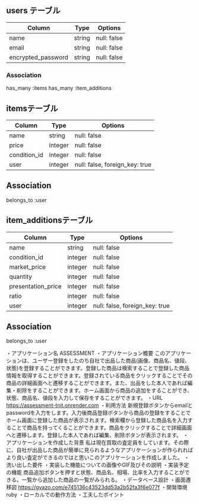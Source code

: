 ## users テーブル

| Column               | Type   | Options                       |
| -------------------- | ------ | ----------------------------- |
| name                 | string | null: false                   |
| email                | string | null: false                   |
| encrypted_password   | string | null: false                   |

### Association
has_many :items
has_many :item_additions

## itemsテーブル

| Column       | Type    | Options                        |
| ------------ | ------- | ------------------------------ |
| name         | string  | null: false                    |
| price        | integer | null: false                    |
| condition_id | integer | null: false                    |
| user         | integer | null: false, foreign_key: true |

## Association
belongs_to :user

## item_additionsテーブル

| Column             | Type    | Options                        |
| ------------------ | ------- | ------------------------------ |
| name               | string  | null: false                    |
| condition_id       | integer | null: false                    |
| market_price       | integer | null: false                    |
| quantity           | integer | null: false                    |
| presentation_price | integer | null: false                    |
| ratio              | integer | null: false                    |
| user               | integer | null: false, foreign_key: true |

## Association
belongs_to :user

・アプリケーション名 ASSESSMENT
・アプリケーション概要 このアプリケーションは、ユーザー登録をしたのち自社で出品した商品(画像、商品名、値段、状態)を登録することができます。登録した商品は検索することで登録した商品情報を取得することができます。登録されている商品をクリックすることでその商品の詳細画面へと遷移することができます。また、出品をした本人であれば編集・削除をすることができます。ホーム画面から商品の追加をすることができ、状態、商品名、値段を入力して保存をすることができます。
・URL https://assessment-tnit.onrender.com
・利用方法 新規登録ボタンからemailとpasswordを入力をします。入力後商品登録ボタンから商品の登録をすることでホーム画面に登録した商品が表示されます。検索欄から登録した商品名を入力することで商品を持ってくることができます。商品をクリックすることで詳細画面へと遷移します。登録した本人であれば編集、削除ボタンが表示されます。
・アプリケーションを作成した背景 私は現在買取の査定員をしています。その際に、自社が出品した商品が簡単に見られるようなアプリケーションが作られればより良い査定ができるのではと思いこのアプリケーションを作成しました。
・洗い出した要件
・実装した機能についての画像やGIF及びその説明 
・実装予定の機能 商品追加ボタンを押すと状態、商品名、相場、比率を入力することができる。一覧から追加した商品の一覧がみられる。
・データベース設計
・画面遷移図 https://gyazo.com/e745136c43523dd53a2b52fa3f6e077f
・開発環境 ruby
・ローカルでの動作方法
・工夫したポイント